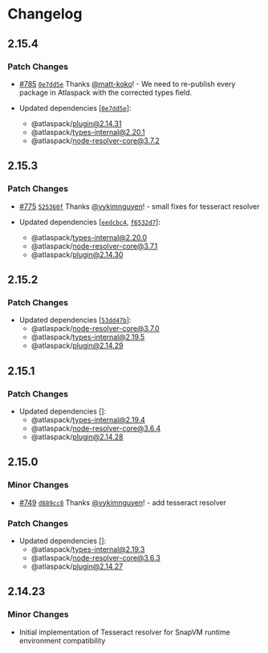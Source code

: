 # Changelog

## 2.15.4

### Patch Changes

- [#785](https://github.com/atlassian-labs/atlaspack/pull/785) [`0e7dd5e`](https://github.com/atlassian-labs/atlaspack/commit/0e7dd5ec6fbe05aa9e0bb5775a9d0975f206a922) Thanks [@matt-koko](https://github.com/matt-koko)! - We need to re-publish every package in Atlaspack with the corrected types field.

- Updated dependencies [[`0e7dd5e`](https://github.com/atlassian-labs/atlaspack/commit/0e7dd5ec6fbe05aa9e0bb5775a9d0975f206a922)]:
  - @atlaspack/plugin@2.14.31
  - @atlaspack/types-internal@2.20.1
  - @atlaspack/node-resolver-core@3.7.2

## 2.15.3

### Patch Changes

- [#775](https://github.com/atlassian-labs/atlaspack/pull/775) [`525360f`](https://github.com/atlassian-labs/atlaspack/commit/525360fb683b01e6d46f10d67cb6225e193e4251) Thanks [@vykimnguyen](https://github.com/vykimnguyen)! - small fixes for tesseract resolver

- Updated dependencies [[`eedcbc4`](https://github.com/atlassian-labs/atlaspack/commit/eedcbc408fc1e86a2a8e25f1a41c57146d8529e1), [`f6532d7`](https://github.com/atlassian-labs/atlaspack/commit/f6532d7a4f7f007bd4e5e36af04dd466f0b9f572)]:
  - @atlaspack/types-internal@2.20.0
  - @atlaspack/node-resolver-core@3.7.1
  - @atlaspack/plugin@2.14.30

## 2.15.2

### Patch Changes

- Updated dependencies [[`53dd47b`](https://github.com/atlassian-labs/atlaspack/commit/53dd47bd6d23cd47f87297347f03a609ab38a03d)]:
  - @atlaspack/node-resolver-core@3.7.0
  - @atlaspack/types-internal@2.19.5
  - @atlaspack/plugin@2.14.29

## 2.15.1

### Patch Changes

- Updated dependencies []:
  - @atlaspack/types-internal@2.19.4
  - @atlaspack/node-resolver-core@3.6.4
  - @atlaspack/plugin@2.14.28

## 2.15.0

### Minor Changes

- [#749](https://github.com/atlassian-labs/atlaspack/pull/749) [`d889cc8`](https://github.com/atlassian-labs/atlaspack/commit/d889cc88affd1d47a39183ce1c6e3f00bcd30204) Thanks [@vykimnguyen](https://github.com/vykimnguyen)! - add tesseract resolver

### Patch Changes

- Updated dependencies []:
  - @atlaspack/types-internal@2.19.3
  - @atlaspack/node-resolver-core@3.6.3
  - @atlaspack/plugin@2.14.27

## 2.14.23

### Minor Changes

- Initial implementation of Tesseract resolver for SnapVM runtime environment compatibility
